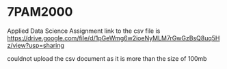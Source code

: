 # 7PAM2000
Applied Data Science Assignment  link to the csv file is https://drive.google.com/file/d/1pGeWmg6w2ioeNyMLM7rGwGzBsQ8uq5Hz/view?usp=sharing


couldnot upload the csv document as it is more than the size of 100mb
